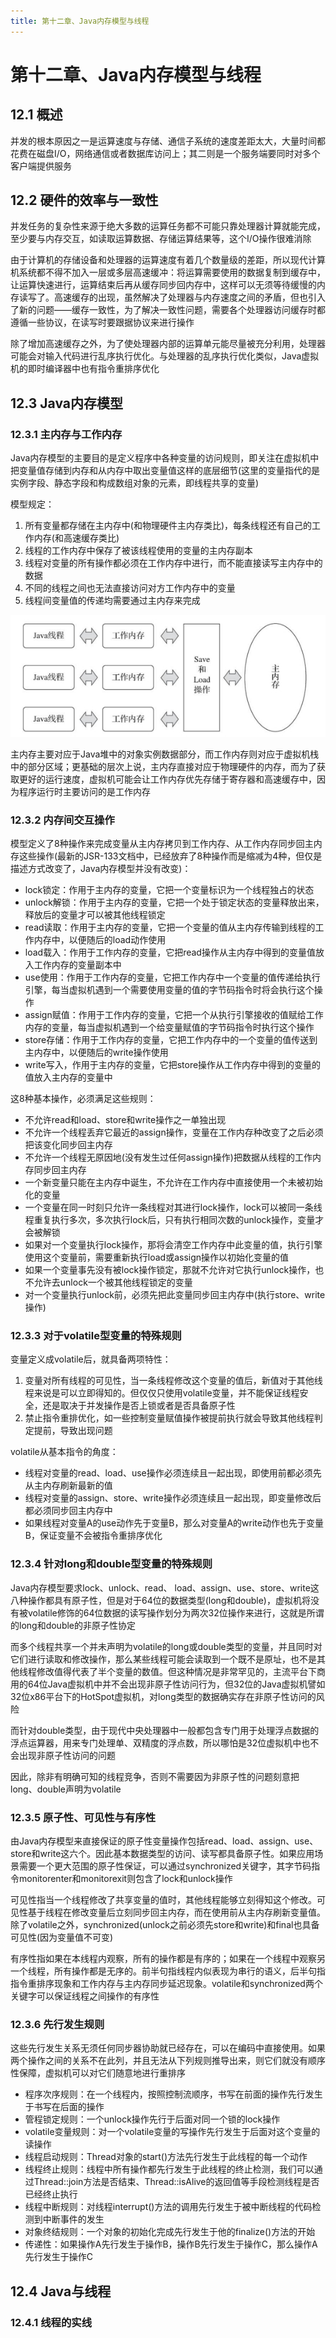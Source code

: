 ```yaml
---
title: 第十二章、Java内存模型与线程
---
```

# 第十二章、Java内存模型与线程

## 12.1 概述

并发的根本原因之一是运算速度与存储、通信子系统的速度差距太大，大量时间都花费在磁盘I/O，网络通信或者数据库访问上；其二则是一个服务端要同时对多个客户端提供服务

## 12.2 硬件的效率与一致性

并发任务的复杂性来源于绝大多数的运算任务都不可能只靠处理器计算就能完成，至少要与内存交互，如读取运算数据、存储运算结果等，这个I/O操作很难消除

由于计算机的存储设备和处理器的运算速度有着几个数量级的差距，所以现代计算机系统都不得不加入一层或多层高速缓冲：将运算需要使用的数据复制到缓存中，让运算快速进行，运算结束后再从缓存同步回内存中，这样可以无须等待缓慢的内存读写了。高速缓存的出现，虽然解决了处理器与内存速度之间的矛盾，但也引入了新的问题——缓存一致性，为了解决一致性问题，需要各个处理器访问缓存时都遵循一些协议，在读写时要跟据协议来进行操作

除了增加高速缓存之外，为了使处理器内部的运算单元能尽量被充分利用，处理器可能会对输入代码进行乱序执行优化。与处理器的乱序执行优化类似，Java虚拟机的即时编译器中也有指令重排序优化

## 12.3 Java内存模型

### 12.3.1 主内存与工作内存

Java内存模型的主要目的是定义程序中各种变量的访问规则，即关注在虚拟机中把变量值存储到内存和从内存中取出变量值这样的底层细节(这里的变量指代的是实例字段、静态字段和构成数组对象的元素，即线程共享的变量)

模型规定：

1. 所有变量都存储在主内存中(和物理硬件主内存类比)，每条线程还有自己的工作内存(和高速缓存类比)
2. 线程的工作内存中保存了被该线程使用的变量的主内存副本
3. 线程对变量的所有操作都必须在工作内存中进行，而不能直接读写主内存中的数据
4. 不同的线程之间也无法直接访问对方工作内存中的变量
5. 线程间变量值的传递均需要通过主内存来完成

![线程内存模型](../../../images/java/jvm/thread-memory.png)

主内存主要对应于Java堆中的对象实例数据部分，而工作内存则对应于虚拟机栈中的部分区域；更基础的层次上说，主内存直接对应于物理硬件的内存，而为了获取更好的运行速度，虚拟机可能会让工作内存优先存储于寄存器和高速缓存中，因为程序运行时主要访问的是工作内存

### 12.3.2 内存间交互操作

模型定义了8种操作来完成变量从主内存拷贝到工作内存、从工作内存同步回主内存这些操作(最新的JSR-133文档中，已经放弃了8种操作而是缩减为4种，但仅是描述方式改变了，Java内存模型并没有改变)：

- lock锁定：作用于主内存的变量，它把一个变量标识为一个线程独占的状态
- unlock解锁：作用于主内存的变量，它把一个处于锁定状态的变量释放出来，释放后的变量才可以被其他线程锁定
- read读取：作用于主内存的变量，它把一个变量的值从主内存传输到线程的工作内存中，以便随后的load动作使用
- load载入：作用于工作内存的变量，它把read操作从主内存中得到的变量值放入工作内存的变量副本中
- use使用：作用于工作内存的变量，它把工作内存中一个变量的值传递给执行引擎，每当虚拟机遇到一个需要使用变量的值的字节码指令时将会执行这个操作
- assign赋值：作用于工作内存的变量，它把一个从执行引擎接收的值赋给工作内存的变量，每当虚拟机遇到一个给变量赋值的字节码指令时执行这个操作
- store存储：作用于工作内存的变量，它把工作内存中的一个变量的值传送到主内存中，以便随后的write操作使用
- write写入，作用于主内存的变量，它把store操作从工作内存中得到的变量的值放入主内存的变量中

这8种基本操作，必须满足这些规则：

- 不允许read和load、store和write操作之一单独出现
- 不允许一个线程丢弃它最近的assign操作，变量在工作内存种改变了之后必须把该变化同步回主内存
- 不允许一个线程无原因地(没有发生过任何assign操作)把数据从线程的工作内存同步回主内存
- 一个新变量只能在主内存中诞生，不允许在工作内存中直接使用一个未被初始化的变量
- 一个变量在同一时刻只允许一条线程对其进行lock操作，lock可以被同一条线程重复执行多次，多次执行lock后，只有执行相同次数的unlock操作，变量才会被解锁
- 如果对一个变量执行lock操作，那将会清空工作内存中此变量的值，执行引擎使用这个变量前，需要重新执行load或assign操作以初始化变量的值
- 如果一个变量事先没有被lock操作锁定，那就不允许对它执行unlock操作，也不允许去unlock一个被其他线程锁定的变量
- 对一个变量执行unlock前，必须先把此变量同步回主内存中(执行store、write操作)

### 12.3.3 对于volatile型变量的特殊规则

变量定义成volatile后，就具备两项特性：

1. 变量对所有线程的可见性，当一条线程修改这个变量的值后，新值对于其他线程来说是可以立即得知的。但仅仅只使用volatile变量，并不能保证线程安全，还是取决于并发操作是否上锁或者是否具备原子性
2. 禁止指令重排优化，如一些控制变量赋值操作被提前执行就会导致其他线程判定提前，导致出现问题

volatile从基本指令的角度：

- 线程对变量的read、load、use操作必须连续且一起出现，即使用前都必须先从主内存刷新最新的值
- 线程对变量的assign、store、write操作必须连续且一起出现，即变量修改后都必须同步回主内存中
- 如果线程对变量A的use动作先于变量B，那么对变量A的write动作也先于变量B，保证变量不会被指令重排序优化

### 12.3.4 针对long和double型变量的特殊规则

Java内存模型要求lock、unlock、read、 load、assign、use、store、write这八种操作都具有原子性，但是对于64位的数据类型(long和double)，虚拟机将没有被volatile修饰的64位数据的读写操作划分为两次32位操作来进行，这就是所谓的long和double的非原子性协定

而多个线程共享一个并未声明为volatile的long或double类型的变量，并且同时对它们进行读取和修改操作，那么某些线程可能会读取到一个既不是原址，也不是其他线程修改值得代表了半个变量的数值。但这种情况是非常罕见的，主流平台下商用的64位Java虚拟机中并不会出现非原子性访问行为，但32位的Java虚拟机譬如32位x86平台下的HotSpot虚拟机，对long类型的数据确实存在非原子性访问的风险

而针对double类型，由于现代中央处理器中一般都包含专门用于处理浮点数据的浮点运算器，用来专门处理单、双精度的浮点数，所以哪怕是32位虚拟机中也不会出现非原子性访问的问题

因此，除非有明确可知的线程竞争，否则不需要因为非原子性的问题刻意把long、double声明为volatile

### 12.3.5 原子性、可见性与有序性

由Java内存模型来直接保证的原子性变量操作包括read、load、assign、use、store和write这六个。因此基本数据类型的访问、读写都具备原子性。如果应用场景需要一个更大范围的原子性保证，可以通过synchronized关键字，其字节码指令monitorenter和monitorexit则包含了lock和unlock操作

可见性指当一个线程修改了共享变量的值时，其他线程能够立刻得知这个修改。可见性基于线程在修改变量后立刻同步回主内存，而在使用前从主内存刷新变量值。除了volatile之外，synchronized(unlock之前必须先store和write)和final也具备可见性(因为变量值不可变)

有序性指如果在本线程内观察，所有的操作都是有序的；如果在一个线程中观察另一个线程，所有操作都是无序的。前半句指线程内似表现为串行的语义，后半句指指令重排序现象和工作内存与主内存同步延迟现象。volatile和synchronized两个关键字可以保证线程之间操作的有序性

### 12.3.6 先行发生规则

这些先行发生关系无须任何同步器协助就已经存在，可以在编码中直接使用。如果两个操作之间的关系不在此列，并且无法从下列规则推导出来，则它们就没有顺序性保障，虚拟机可以对它们随意地进行重排序

- 程序次序规则：在一个线程内，按照控制流顺序，书写在前面的操作先行发生于书写在后面的操作
- 管程锁定规则：一个unlock操作先行于后面对同一个锁的lock操作
- volatile变量规则：对一个volatile变量的写操作先行发生于后面对这个变量的读操作
- 线程启动规则：Thread对象的start()方法先行发生于此线程的每一个动作
- 线程终止规则：线程中所有操作都先行发生于此线程的终止检测，我们可以通过Thread::join方法是否结束、Thread::isAlive的返回值等手段检测线程是否已经终止执行
- 线程中断规则：对线程interrupt()方法的调用先行发生于被中断线程的代码检测到中断事件的发生
- 对象终结规则：一个对象的初始化完成先行发生于他的finalize()方法的开始
- 传递性：如果操作A先行发生于操作B，操作B先行发生于操作C，那么操作A先行发生于操作C

## 12.4 Java与线程

### 12.4.1 线程的实线



